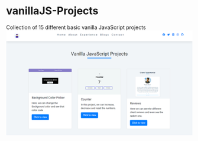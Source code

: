 # vanillaJS-Projects

Collection of 15 different basic vanilla JavaScript projects
<img src="./img/0.png" alt="main home" />
